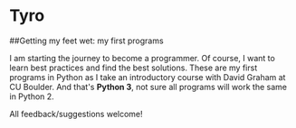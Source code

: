 # Tyro
##Getting my feet wet: my first programs

I am starting the journey to become a programmer. Of course, I want to learn best practices and find the best solutions. These are my first programs in Python as I take an introductory course with David Graham at CU Boulder. And that's **Python 3**, not sure all programs will work the same in Python 2.

All feedback/suggestions welcome!

